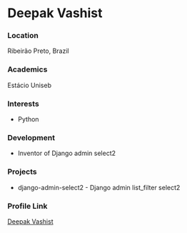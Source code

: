 # Deepak Vashist

### Location

Ribeirão Preto, Brazil

### Academics

Estácio Uniseb

### Interests

- Python

### Development

- Inventor of Django admin select2

### Projects

- django-admin-select2 - Django admin list_filter select2

### Profile Link

[Deepak Vashist](https://github.com/deepakvashist)
